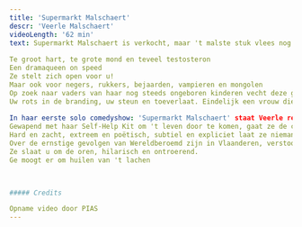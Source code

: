 ```yaml
---
title: 'Supermarkt Malschaert'
descr: 'Veerle Malschaert'
videoLength: '62 min'
text: Supermarkt Malschaert is verkocht, maar 't malste stuk vlees nog niet: Veerle Malschaert.Te groot hart, te grote mond en teveel testosteron Een dramaqueen on speed. Op zoek naar vaders van haar nog steeds ongeboren kinderen vecht deze grofgebekte missionaris van de liefde vol overgave tegen windmolens en eenzaamheid. Gewapend met haar Self-Help Kit om 't leven door te komen, gaat ze de confrontatie aan met de toeschouwers en zichzelf. Hard en zacht, extreem en poëtisch, subtiel en expliciet laat ze niemand onberoerd. Ze slaat u om de oren, hilarisch en ontroerend. Ze is uw rots in de branding, uw steun en toeverlaat. Veerle Malschaert, eindelijk een vrouw die u verstaat!  
  
Te groot hart, te grote mond en teveel testosteron  
Een dramaqueen on speed  
Ze stelt zich open voor u!  
Maar ook voor negers, rukkers, bejaarden, vampieren en mongolen  
Op zoek naar vaders van haar nog steeds ongeboren kinderen vecht deze grofgebekte missionaris van de liefde vol overgave tegen windmolens en eenzaamheid  
Uw rots in de branding, uw steun en toeverlaat. Eindelijk een vrouw die u verstaat!  
  
In haar eerste solo comedyshow: 'Supermarkt Malschaert' staat Veerle recht op comedy met haar hoogste hakken aan.  
Gewapend met haar Self-Help Kit om 't leven door te komen, gaat ze de confrontatie aan met de toeschouwers en zichzelf  
Hard en zacht, extreem en poëtisch, subtiel en expliciet laat ze niemand onberoerd  
Over de ernstige gevolgen van Wereldberoemd zijn in Vlaanderen, verstoord contact in de westerse wereld vol eenzame virtuele sex, de isolering van bejaarden, gehandicapten en freaks, ontredderde perfecte mensen, potjes en dekseltjes en hoe we allemaal op zoek zijn.  
Ze slaat u om de oren, hilarisch en ontroerend.  
Ge moogt er om huilen van 't lachen

‍

##### Credits

Opname video door PIAS
---
```

